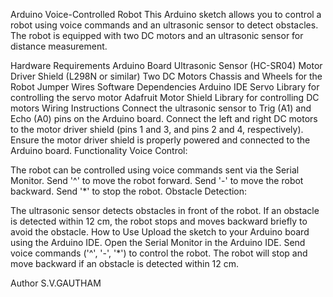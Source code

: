 Arduino Voice-Controlled Robot
This Arduino sketch allows you to control a robot using voice commands and an ultrasonic sensor to detect obstacles. The robot is equipped with two DC motors and an ultrasonic sensor for distance measurement.

Hardware Requirements
Arduino Board
Ultrasonic Sensor (HC-SR04)
Motor Driver Shield (L298N or similar)
Two DC Motors
Chassis and Wheels for the Robot
Jumper Wires
Software Dependencies
Arduino IDE
Servo Library for controlling the servo motor
Adafruit Motor Shield Library for controlling DC motors
Wiring Instructions
Connect the ultrasonic sensor to Trig (A1) and Echo (A0) pins on the Arduino board.
Connect the left and right DC motors to the motor driver shield (pins 1 and 3, and pins 2 and 4, respectively).
Ensure the motor driver shield is properly powered and connected to the Arduino board.
Functionality
Voice Control:

The robot can be controlled using voice commands sent via the Serial Monitor.
Send '^' to move the robot forward.
Send '-' to move the robot backward.
Send '*' to stop the robot.
Obstacle Detection:

The ultrasonic sensor detects obstacles in front of the robot.
If an obstacle is detected within 12 cm, the robot stops and moves backward briefly to avoid the obstacle.
How to Use
Upload the sketch to your Arduino board using the Arduino IDE.
Open the Serial Monitor in the Arduino IDE.
Send voice commands ('^', '-', '*') to control the robot.
The robot will stop and move backward if an obstacle is detected within 12 cm.

Author
S.V.GAUTHAM
